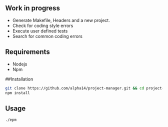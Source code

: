 ## Work in progress

- Generate Makefile, Headers and a new project.
- Check for coding style errors
- Execute user defined tests
- Search for common coding errors

## Requirements
- Nodejs
- Npm

##Installation
```bash
git clone https://github.com/alpha14/project-manager.git && cd project-manager
npm install
```
## Usage

```bash
./epm
```

